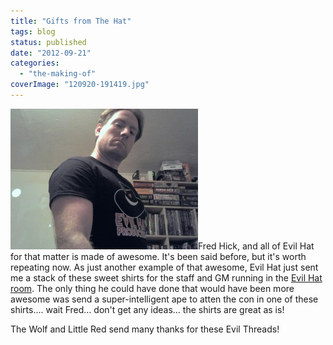 ```yaml
---
title: "Gifts from The Hat"
tags: blog
status: published
date: "2012-09-21"
categories: 
  - "the-making-of"
coverImage: "120920-191419.jpg"
---
```


[![](/images/120920-191419-300x225.jpg "120920-191419")](http://www.bigbadcon.com/wp-content/uploads/2012/09/120920-191419.jpg)Fred Hick, and all of Evil Hat for that matter is made of awesome. It's been said before, but it's worth repeating now. As just another example of that awesome, Evil Hat just sent me a stack of these sweet shirts for the staff and GM running in the [Evil Hat room](http://www.bigbadcon.com/little-red-hangs-up-her-hood-for-an-evil-hat/ "Little Red hangs up her hood for an Evil Hat"). The only thing he could have done that would have been more awesome was send a super-intelligent ape to atten the con in one of these shirts.... wait Fred... don't get any ideas... the shirts are great as is!

The Wolf and Little Red send many thanks for these Evil Threads!
